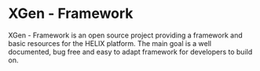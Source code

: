 # XGen - Framework
XGen - Framework is an open source project providing a framework and basic resources for the HELIX platform. The main goal is a well documented, bug free and easy to adapt framework for developers to build on.